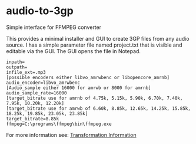 # audio-to-3gp
Simple interface for FFMPEG converter

This provides a minimal installer and GUI to create 3GP files from any audio source. I has a simple parameter file named project.txt that is visible and editable via the GUI. The GUI opens the file in Notepad.

```
inpath=
outpath=
infile_ext=.mp3
[possible encoders either libvo_amrwbenc or libopencore_amrnb]
audio_encoder=libvo_amrwbenc
[Audio_sample either 16000 for amrwb or 8000 for amrnb]
audio_sample_rate=16000
[target_bitrate use for amrnb of 4.75k, 5.15k, 5.90k, 6.70k, 7.40k, 7.95k, 10.20k, 12.20k]
[target_bitrate use for amrwb of 6.60k, 8.85k, 12.65k, 14.25k, 15.85k, 18.25k, 19.85k, 23.05k, 23.85k]
target_bitrate=8.85k
ffmpeg=C:\programs\ffmpeg\bin\ffmpeg.exe
```

For more information see: [Transformation Information](transform-info.md)
